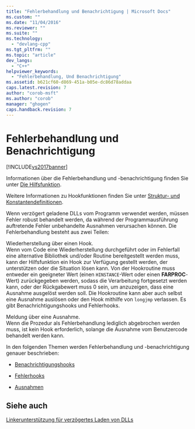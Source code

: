 ```yaml
---
title: "Fehlerbehandlung und Benachrichtigung | Microsoft Docs"
ms.custom: ""
ms.date: "11/04/2016"
ms.reviewer: ""
ms.suite: ""
ms.technology: 
  - "devlang-cpp"
ms.tgt_pltfrm: ""
ms.topic: "article"
dev_langs: 
  - "C++"
helpviewer_keywords: 
  - "Fehlerbehandlung, Und Benachrichtigung"
ms.assetid: b621cf60-d869-451a-b05e-dc86d78addaa
caps.latest.revision: 7
author: "corob-msft"
ms.author: "corob"
manager: "ghogen"
caps.handback.revision: 7
---
```

# Fehlerbehandlung und Benachrichtigung
[!INCLUDE[vs2017banner](../../assembler/inline/includes/vs2017banner.md)]

Informationen über die Fehlerbehandlung und \-benachrichtigung finden Sie unter [Die Hilfsfunktion](assetId:///6279c12c-d908-4967-b0b3-cabfc3e91d3d).  
  
 Weitere Informationen zu Hookfunktionen finden Sie unter [Struktur\- und Konstantendefinitionen](../../build/reference/structure-and-constant-definitions.md).  
  
 Wenn verzögert geladene DLLs vom Programm verwendet werden, müssen Fehler robust behandelt werden, da während der Programmausführung auftretende Fehler unbehandelte Ausnahmen verursachen können.  Die Fehlerbehandlung besteht aus zwei Teilen:  
  
 Wiederherstellung über einen Hook.  
 Wenn vom Code eine Wiederherstellung durchgeführt oder im Fehlerfall eine alternative Bibliothek und\/oder Routine bereitgestellt werden muss, kann der Hilfsfunktion ein Hook zur Verfügung gestellt werden, der unterstützen oder die Situation lösen kann.  Von der Hookroutine muss entweder ein geeigneter Wert \(einen `HINSTANCE`\-Wert oder einen **FARPROC**\-Wert\) zurückgegeben werden, sodass die Verarbeitung fortgesetzt werden kann, oder der Rückgabewert muss 0 sein, um anzuzeigen, dass eine Ausnahme ausgelöst werden soll.  Die Hookroutine kann aber auch selbst eine Ausnahme auslösen oder den Hook mithilfe von `longjmp` verlassen.  Es gibt Benachrichtigungshooks und Fehlerhooks.  
  
 Meldung über eine Ausnahme.  
 Wenn die Prozedur als Fehlerbehandlung lediglich abgebrochen werden muss, ist kein Hook erforderlich, solange die Ausnahme vom Benutzercode behandelt werden kann.  
  
 In den folgenden Themen werden Fehlerbehandlung und \-benachrichtigung genauer beschrieben:  
  
-   [Benachrichtigungshooks](../../build/reference/notification-hooks.md)  
  
-   [Fehlerhooks](../../build/reference/failure-hooks.md)  
  
-   [Ausnahmen](../../build/reference/exceptions-c-cpp.md)  
  
## Siehe auch  
 [Linkerunterstützung für verzögertes Laden von DLLs](../../build/reference/linker-support-for-delay-loaded-dlls.md)